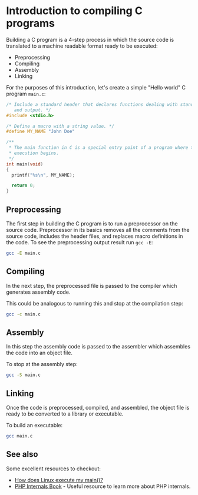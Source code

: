 # Introduction to compiling C programs

Building a C program is a 4-step process in which the source code is translated
to a machine readable format ready to be executed:

* Preprocessing
* Compiling
* Assembly
* Linking

For the purposes of this introduction, let's create a simple "Hello world" C
program `main.c`:

```c
/* Include a standard header that declares functions dealing with standard input
   and output. */
#include <stdio.h>

/* Define a macro with a string value. */
#define MY_NAME "John Doe"

/**
 * The main function in C is a special entry point of a program where the
 * execution begins.
 */
int main(void)
{
  printf("%s\n", MY_NAME);

  return 0;
}
```

## Preprocessing

The first step in building the C program is to run a preprocessor on the source
code. Preprocessor in its basics removes all the comments from the source code,
includes the header files, and replaces macro definitions in the code. To see
the preprocessing output result run `gcc -E`:

```sh
gcc -E main.c
```

## Compiling

In the next step, the preprocessed file is passed to the compiler which
generates assembly code.

This could be analogous to running this and stop at the compilation step:

```sh
gcc -c main.c
```

## Assembly

In this step the assembly code is passed to the assembler which assembles the
code into an object file.

To stop at the assembly step:

```sh
gcc -S main.c
```

## Linking

Once the code is preprocessed, compiled, and assembled, the object file is ready
to be converted to a library or executable.

To build an executable:

```sh
gcc main.c
```

## See also

Some excellent resources to checkout:

* [How does Linux execute my main()?](https://linuxgazette.net/84/hawk.html)
* [PHP Internals Book](https://www.phpinternalsbook.com/) - Useful resource to
  learn more about PHP internals.
